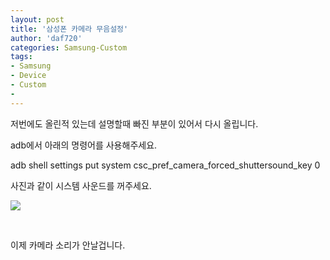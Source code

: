 ```yaml
---
layout: post
title: '삼성폰 카메라 무음설정'
author: 'daf720'
categories: Samsung-Custom
tags:
- Samsung
- Device
- Custom
-
---
```



<script> location.href='https://cafe.naver.com/develoid/845510' ; </script>

<p>저번에도 올린적 있는데 설명할때 빠진 부분이 있어서 다시 올립니다.</p><p>adb에서 아래의 명령어를 사용해주세요.</p><p><span>adb shell&nbsp;settings put system csc_pref_camera_forced_shuttersound_key 0</span>&nbsp;</p><p><span>사진과 같이 시스템 사운드를 꺼주세요.</span></p><p><span><img src="https://cafeptthumb-phinf.pstatic.net/MjAxOTAxMjFfMTUz/MDAxNTQ4MDA0MzQ1MjA2.LnKlf9AzhdMb0Rohk5CQXujQItbmQuseB25Uwg0uJwQg.2JA2RjVBnL7F0yx3ZFPJItEtaoeQsDT-zzUtdwHy2c4g.JPEG.cbm852/Screenshot_20190121-021217_NAVER.jpg?type=w740"></span></p><p>&nbsp;</p>이제 카메라 소리가 안날겁니다.<p>&nbsp;</p>
